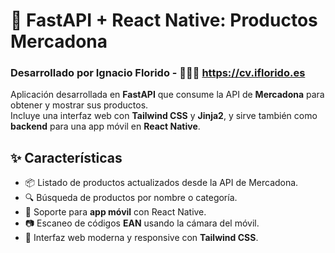# 🛒 FastAPI + React Native: Productos Mercadona

### Desarrollado por Ignacio Florido - 👨🏻‍💻 https://cv.iflorido.es 

Aplicación desarrollada en **FastAPI** que consume la API de **Mercadona** para obtener y mostrar sus productos.  
Incluye una interfaz web con **Tailwind CSS** y **Jinja2**, y sirve también como **backend** para una app móvil en **React Native**.

## ✨ Características

- 📦 Listado de productos actualizados desde la API de Mercadona.  
- 🔍 Búsqueda de productos por nombre o categoría.  
- 📱 Soporte para **app móvil** con React Native.  
- 📷 Escaneo de códigos **EAN** usando la cámara del móvil.  
- 🎨 Interfaz web moderna y responsive con **Tailwind CSS**.
